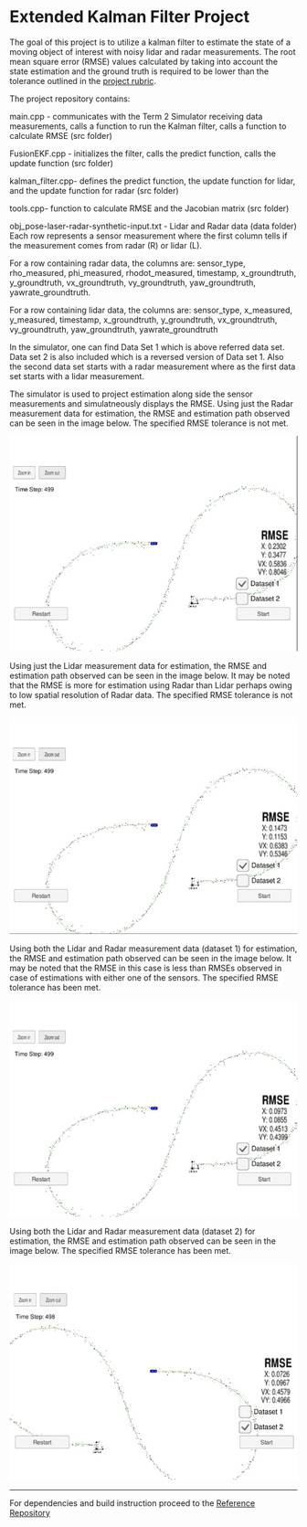 # Extended Kalman Filter Project

The goal of this project is to utilize a kalman filter to estimate the state of a moving object of interest with noisy lidar and radar measurements. The root mean square error (RMSE) values calculated by taking into account the state estimation and the ground truth is required to be lower than the tolerance outlined in the [project rubric](https://review.udacity.com/#!/rubrics/748/view). 

[//]: # (Image References)

[image1]: ./project_img/OnlyRadar.jpg "Estimation with Radar"
[image2]: ./project_img/OnlyLidar.jpg "Estimation with Lidar"
[image3]: ./project_img/LidRad_Data1.jpg "Estimation with Radar & Lidar Data 1"
[image4]: ./project_img/LidRad_Data2.jpg "Estimation with Radar & Lidar Data 2"

The project repository contains:

main.cpp - communicates with the Term 2 Simulator receiving data measurements, calls a function to run the Kalman filter, calls a function to calculate RMSE (src folder)

FusionEKF.cpp - initializes the filter, calls the predict function, calls the update function (src folder)

kalman_filter.cpp- defines the predict function, the update function for lidar, and the update function for radar (src folder)

tools.cpp- function to calculate RMSE and the Jacobian matrix (src folder)

obj_pose-laser-radar-synthetic-input.txt - Lidar and Radar data (data folder)
Each row represents a sensor measurement where the first column tells if the measurement comes from radar (R) or lidar (L).

For a row containing radar data, the columns are: 
sensor_type, rho_measured, phi_measured, rhodot_measured, timestamp, x_groundtruth, y_groundtruth, vx_groundtruth, vy_groundtruth, yaw_groundtruth, yawrate_groundtruth.

For a row containing lidar data, the columns are: sensor_type, x_measured, y_measured, timestamp, x_groundtruth, y_groundtruth, vx_groundtruth, vy_groundtruth, yaw_groundtruth, yawrate_groundtruth

In the simulator, one can find Data Set 1 which is above referred data set. Data set 2 is also included which is a reversed version of Data set 1. Also the second data set starts with a radar measurement where as the first data set starts with a lidar measurement. 

The simulator is used to project estimation along side the sensor measurements and simulatneously displays the RMSE.
Using just the Radar measurement data for estimation, the RMSE and estimation path observed can be seen in the image below. The specified RMSE tolerance is not met.

![alt text][image1]


Using just the Lidar measurement data for estimation, the RMSE and estimation path observed can be seen in the image below. It may be noted that the RMSE is more for estimation using Radar than Lidar perhaps owing to low spatial resolution of Radar data. The specified RMSE tolerance is not met.

![alt text][image2]


Using both the Lidar and Radar measurement data (dataset 1) for estimation, the RMSE and estimation path observed can be seen in the image below. It may be noted that the RMSE in this case is less than RMSEs observed in case of estimations with either one of the sensors. The specified RMSE tolerance has been met.

![alt text][image3]


Using both the Lidar and Radar measurement data (dataset 2) for estimation, the RMSE and estimation path observed can be seen in the image below. The specified RMSE tolerance has been met.

![alt text][image4]

---

For dependencies and build instruction proceed to the [Reference Repository](https://github.com/udacity/CarND-Extended-Kalman-Filter-Project)

